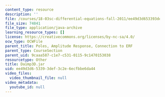 ```yaml
---
content_type: resource
description: ''
file: /courses/18-03sc-differential-equations-fall-2011/ee49d3d653393def3c2e6ecfbbe6da44_Daimp3D.jar
file_size: 74841
file_type: application/java-archive
learning_resource_types: []
license: https://creativecommons.org/licenses/by-nc-sa/4.0/
ocw_type: OCWFile
parent_title: Poles, Amplitude Response, Connection to ERF
parent_type: CourseSection
parent_uid: 9caaa587-c1e7-c531-0115-9c1470153038
resourcetype: Other
title: Daimp3D.jar
uid: ee49d3d6-5339-3def-3c2e-6ecfbbe6da44
video_files:
  video_thumbnail_file: null
video_metadata:
  youtube_id: null
---
```

